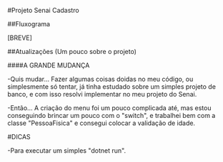 #Projeto Senai Cadastro


##Fluxograma


[BREVE]


##Atualizações (Um pouco sobre o projeto)


####A GRANDE MUDANÇA


-Quis mudar... Fazer algumas coisas doidas no meu código, ou simplesmente só tentar, já tinha estudado sobre um simples projeto de banco, e com isso resolvi implementar no meu projeto do Senai.


-Então... A criação do menu foi um pouco complicada até, mas estou conseguindo brincar um pouco com o "switch", e trabalhei bem com a classe "PessoaFisica" e consegui colocar a validação de idade.


#DICAS


-Para executar um simples "dotnet run".